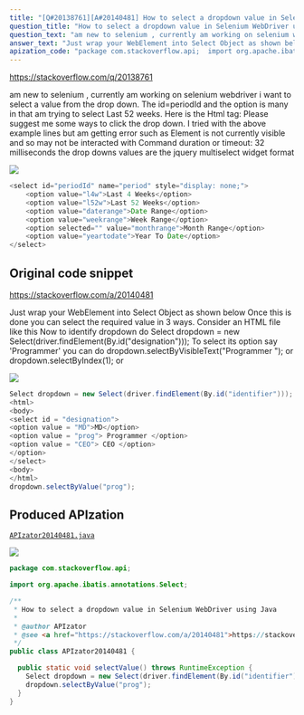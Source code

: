 ```yaml
---
title: "[Q#20138761][A#20140481] How to select a dropdown value in Selenium WebDriver using Java"
question_title: "How to select a dropdown value in Selenium WebDriver using Java"
question_text: "am new to selenium , currently am working on selenium webdriver i want to select a value from the drop down. The id=periodId and the option is many in that am trying to select Last 52 weeks. Here is the Html tag: Please suggest me some ways to click the drop down. I tried with the above example lines but am getting error such as Element is not currently visible and so may not be interacted with Command duration or timeout: 32 milliseconds the drop downs values are the jquery multiselect widget format"
answer_text: "Just wrap your WebElement into Select Object as shown below Once this is done you can select the required value in 3 ways. Consider an HTML file like this Now to identify dropdown do Select dropdown = new Select(driver.findElement(By.id(\"designation\"))); To select its option say 'Programmer' you can do dropdown.selectByVisibleText(\"Programmer \"); or dropdown.selectByIndex(1); or"
apization_code: "package com.stackoverflow.api;  import org.apache.ibatis.annotations.Select;  /**  * How to select a dropdown value in Selenium WebDriver using Java  *  * @author APIzator  * @see <a href=\"https://stackoverflow.com/a/20140481\">https://stackoverflow.com/a/20140481</a>  */ public class APIzator20140481 {    public static void selectValue() throws RuntimeException {     Select dropdown = new Select(driver.findElement(By.id(\"identifier\")));     dropdown.selectByValue(\"prog\");   } }"
---
```


https://stackoverflow.com/q/20138761

am new to selenium , currently am working on selenium webdriver i want to select a value from the drop down.
The id=periodId and the option is many in that am trying to select Last 52 weeks.
Here is the Html tag:
Please suggest me some ways to click the drop down.
I tried with the above example lines but am getting error such as Element is not currently visible and so may not be interacted with
Command duration or timeout: 32 milliseconds
the drop downs values are the jquery multiselect widget format


<div class="code-logo"><img src="/stackoverflow.png" /></div>

```java
<select id="periodId" name="period" style="display: none;">
    <option value="l4w">Last 4 Weeks</option>
    <option value="l52w">Last 52 Weeks</option>
    <option value="daterange">Date Range</option>
    <option value="weekrange">Week Range</option>
    <option selected="" value="monthrange">Month Range</option>
    <option value="yeartodate">Year To Date</option>
</select>
```


## Original code snippet

https://stackoverflow.com/a/20140481

Just wrap your WebElement into Select Object as shown below
Once this is done you can select the required value in 3 ways. Consider an HTML file like this
Now to identify dropdown do
Select dropdown = new Select(driver.findElement(By.id(&quot;designation&quot;)));
To select its option say &#x27;Programmer&#x27; you can do
dropdown.selectByVisibleText(&quot;Programmer &quot;);
or
dropdown.selectByIndex(1);
or

<div class="code-logo"><img src="/stackoverflow.png" /></div>

```java
Select dropdown = new Select(driver.findElement(By.id("identifier")));
<html>
<body>
<select id = "designation">
<option value = "MD">MD</option>
<option value = "prog"> Programmer </option>
<option value = "CEO"> CEO </option>
</option>
</select>
<body>
</html>
dropdown.selectByValue("prog");
```

## Produced APIzation

[`APIzator20140481.java`](https://github.com/pasqualesalza/apization-temp-data/raw/master/search/APIzator20140481.java)

<div class="code-logo"><img src="/apizator.png" /></div>

```java
package com.stackoverflow.api;

import org.apache.ibatis.annotations.Select;

/**
 * How to select a dropdown value in Selenium WebDriver using Java
 *
 * @author APIzator
 * @see <a href="https://stackoverflow.com/a/20140481">https://stackoverflow.com/a/20140481</a>
 */
public class APIzator20140481 {

  public static void selectValue() throws RuntimeException {
    Select dropdown = new Select(driver.findElement(By.id("identifier")));
    dropdown.selectByValue("prog");
  }
}

```